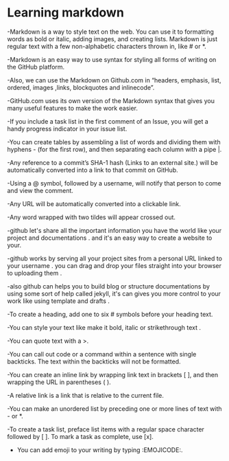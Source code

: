 # Learning markdown
-Markdown is a way to style text on the web. You can use it to formatting words as bold or italic, adding images, and creating lists. Markdown is just regular text with a few non-alphabetic characters thrown in, like # or *.

-Markdown is an easy way to use syntax for styling all forms of writing on the GitHub platform.

-Also, we can use the Markdown on Github.com in “headers, emphasis, list, ordered, images ,links, blockquotes and inlinecode”.

-GitHub.com uses its own version of the Markdown syntax that gives you many useful features to make the work easier.

-If you include a task list in the first comment of an Issue, you will get a handy progress indicator in your issue list.

-You can create tables by assembling a list of words and dividing them with hyphens - (for the first row), and then separating each column with a pipe |.

-Any reference to a commit’s SHA-1 hash (Links to an external site.) will be automatically converted into a link to that commit on GitHub.

-Using a @ symbol, followed by a username, will notify that person to come and view the comment.

-Any URL will be automatically converted into a clickable link.

-Any word wrapped with two tildes will appear crossed out.

-github let's share all the important information you have the world like your project and documentations . and it's an easy way to create a website to your.

-github works by serving all your project sites from a personal URL linked to your username . you can drag and drop your files straight into your browser to uploading them .

-also github can helps you to build blog or structure documentations by using some sort of help called jekyll, it's can gives you more control to your work like using template and drafts .

-To create a heading, add one to six # symbols before your heading text.

-You can style your text like make it bold, italic or strikethrough text .

-You can quote text with a >.

-You can call out code or a command within a sentence with single backticks. The text within the backticks will not be formatted.

-You can create an inline link by wrapping link text in brackets [ ], and then wrapping the URL in parentheses ( ).

-A relative link is a link that is relative to the current file.

-You can make an unordered list by preceding one or more lines of text with - or *.

-To create a task list, preface list items with a regular space character followed by [ ]. To mark a task as complete, use [x].

- You can add emoji to your writing by typing  :EMOJICODE:.
